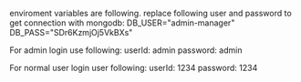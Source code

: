 enviroment variables are following. replace following user and password to get connection with mongodb:
DB_USER="admin-manager"
DB_PASS="SDr6KzmjOj5VkBXs"

For admin login use following:
userId: admin
password: admin

For normal user login user following:
userId: 1234
password: 1234
